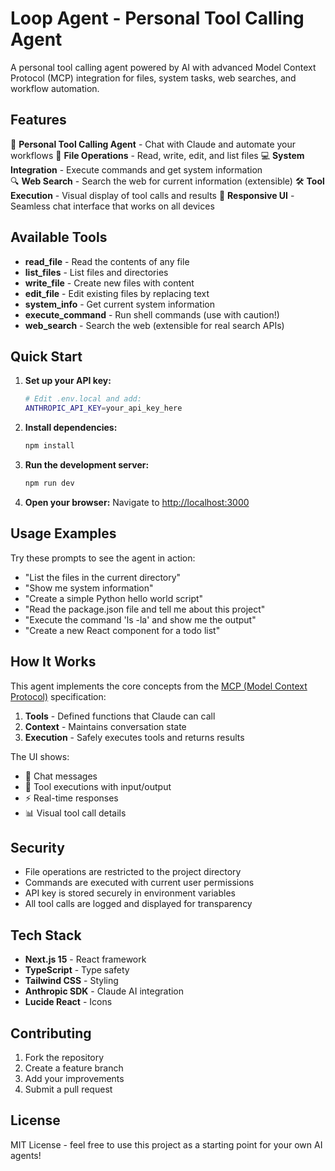 # Loop Agent - Personal Tool Calling Agent

A personal tool calling agent powered by AI with advanced Model Context Protocol (MCP) integration for files, system tasks, web searches, and workflow automation.

## Features

🔄 **Personal Tool Calling Agent** - Chat with Claude and automate your workflows
📁 **File Operations** - Read, write, edit, and list files
💻 **System Integration** - Execute commands and get system information  
🔍 **Web Search** - Search the web for current information (extensible)
🛠️ **Tool Execution** - Visual display of tool calls and results
📱 **Responsive UI** - Seamless chat interface that works on all devices

## Available Tools

- **read_file** - Read the contents of any file
- **list_files** - List files and directories  
- **write_file** - Create new files with content
- **edit_file** - Edit existing files by replacing text
- **system_info** - Get current system information
- **execute_command** - Run shell commands (use with caution!)
- **web_search** - Search the web (extensible for real search APIs)

## Quick Start

1. **Set up your API key:**
   ```bash
   # Edit .env.local and add:
   ANTHROPIC_API_KEY=your_api_key_here
   ```

2. **Install dependencies:**
   ```bash
   npm install
   ```

3. **Run the development server:**
   ```bash
   npm run dev
   ```

4. **Open your browser:**
   Navigate to [http://localhost:3000](http://localhost:3000)

## Usage Examples

Try these prompts to see the agent in action:

- "List the files in the current directory"
- "Show me system information" 
- "Create a simple Python hello world script"
- "Read the package.json file and tell me about this project"
- "Execute the command 'ls -la' and show me the output"
- "Create a new React component for a todo list"

## How It Works

This agent implements the core concepts from the [MCP (Model Context Protocol)](https://modelcontextprotocol.io/) specification:

1. **Tools** - Defined functions that Claude can call
2. **Context** - Maintains conversation state
3. **Execution** - Safely executes tools and returns results

The UI shows:
- 💬 Chat messages
- 🔧 Tool executions with input/output
- ⚡ Real-time responses
- 📊 Visual tool call details

## Security

- File operations are restricted to the project directory
- Commands are executed with current user permissions
- API key is stored securely in environment variables
- All tool calls are logged and displayed for transparency

## Tech Stack

- **Next.js 15** - React framework
- **TypeScript** - Type safety
- **Tailwind CSS** - Styling
- **Anthropic SDK** - Claude AI integration
- **Lucide React** - Icons

## Contributing

1. Fork the repository
2. Create a feature branch
3. Add your improvements
4. Submit a pull request

## License

MIT License - feel free to use this project as a starting point for your own AI agents!
